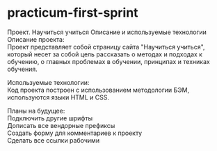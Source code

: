 # practicum-first-sprint
Проект. Научиться учиться
Описание и используемые технологии  
Описание проекта:  
Проект представляет собой страницу сайта "Научиться учиться", который несет за собой цель рассказать о методах и подходах к обучению, о главных проблемах в обучении, принципах и техниках обучения.

Используемые технологии:  
Код проекта построен с использованием методологии БЭМ, используются языки HTML и CSS.

Планы на будущее:  
Подключить другие шрифты  
Дописать все вендорные префиксы  
Создать форму для комментариев к проекту  
Сделать все ссылки рабочими  
